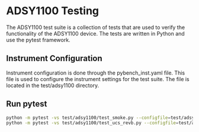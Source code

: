 # ADSY1100 Testing

The ADSY1100 test suite is a collection of tests that are used to verify the functionality of the ADSY1100 device. The tests are written in Python and use the pytest framework.

## Instrument Configuration

Instrument configuration is done through the pybench_inst.yaml file. This file is used to configure the instrument settings for the test suite. The file is located in the test/adsy1100 directory.

## Run pytest

```bash
python -m pytest -vs test/adsy1100/test_smoke.py --configfile=test/adsy1100/pybench_inst.yaml  --html=testhtml/report.html --junitxml=testxml/report.xml --skip-scan
python -m pytest -vs test/adsy1100/test_ucs_revb.py --configfile=test/adsy1100/pybench_inst.yaml  --html=testhtml/report.html --junitxml=testxml/report.xml --skip-scan

```